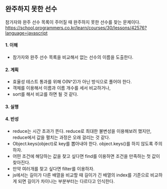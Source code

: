 ## 완주하지 못한 선수 
참가자와 완주 선수 목록이 주어질 때 완주하지 못한 선수를 찾는 문제이다.
https://school.programmers.co.kr/learn/courses/30/lessons/42576?language=javascript

#### 1. 이해
- 참가자와 완주 선수 목록을 비교해서 없는 선수의 이름을 도출한다.

#### 2. 계획
- 효율성 테스트 통과를 위해 O(N^2)가 아닌 방식으로 풀어야 한다.
- 객체를 이용해서 이름과 이름 개수를 세서 비교하거나,
- sort를 해서 비교를 하면 될 것 같다.

#### 3. 실행

#### 4. 반성
- reduce는 시간 초과가 뜬다. reduce로 최대한 불변성을 이용해보려 했지만, reduce에서 값을 펼치는 과정은 오래 걸리는 것 같다.
- Object.keys(object)로 key를 뽑아내야 한다. object.keys()를 하지 않도록 주의하자.
- 어떤 조건에 해당하는 값을 찾고 싶다면 find를 이용하면 조건을 만족하는 첫 값이 찾아진다.
- 만약 여러개를 찾고 싶다면 filter를 이용하자.
- js에서는 길이가 다른 배열을 비교할 때 길이가 긴 배열의 index를 기준으로 비교하게 되면 길이가 차이나는 부분부터는 다르다고 인식한다.

